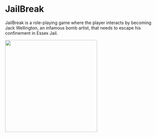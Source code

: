 <h1> JailBreak </h1>
<p> JailBreak is a role-playing game where the player interacts by becoming Jack Wellington, an infamous bomb artist, that needs to escape his confinement in Essex Jail.</p>
<img src "https://raw.githubusercontent.com/m1awu/Game-JailBreak/master/titlescreen.PNG" width= "300" height= "300">
